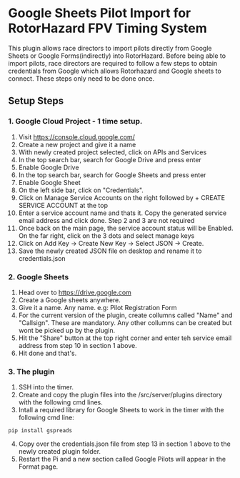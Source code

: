 # Google Sheets Pilot Import for RotorHazard FPV Timing System
This plugin allows race directors to import pilots directly from Google Sheets or Google Forms(indirectly) into RotorHazard. Before being able to import pilots, race directors are required to follow a few steps to obtain credentials from Google which allows Rotorhazard and Google sheets to connect. These steps only need to be done once.

## Setup Steps
### 1. Google Cloud Project - 1 time setup.
1. Visit https://console.cloud.google.com/
2. Create a new project and give it a name
3. With newly created project selected, click on APIs and Services
4. In the top search bar, search for Google Drive and press enter
5. Enable Google Drive
6. In the top search bar, search for Google Sheets and press enter
7. Enable Google Sheet
8. On the left side bar, click on "Credentials".
9. Click on Manage Service Accounts on the right followed by + CREATE SERVICE ACCOUNT at the top
10. Enter a service account name and thats it. Copy the generated service email address and click done. Step 2 and 3 are not required
11. Once back on the main page, the service account status will be Enabled. On the far right, click on the 3 dots and select manage keys
12. Click on Add Key -> Create New Key -> Select JSON -> Create.
13. Save the newly created JSON file on desktop and rename it to credentials.json

### 2. Google Sheets
1. Head over to https://drive.google.com
2. Create a Google sheets anywhere.
3. Give it a name. Any name. e.g: Pilot Registration Form
4. For the current version of the plugin, create collumns called "Name" and "Callsign". These are mandatory. Any other collumns can be created but wont be picked up by the plugin.
5. Hit the "Share" button at the top right corner and enter teh service email address from step 10 in section 1 above.
6. Hit done and that's.

### 3. The plugin
1. SSH into the timer.
2. Create and copy the plugin files into the /src/server/plugins directory with the following cmd lines.
3. Intall a required library for Google Sheets to work in the timer with the following cmd line:
```
pip install gspreads
```
4. Copy over the credentials.json file from step 13 in section 1 above to the newly created plugin folder.
5. Restart the Pi and a new section called Google Pilots will appear in the Format page. 
